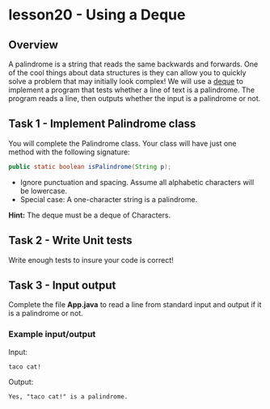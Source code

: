 # lesson20 - Using a Deque

## Overview

A palindrome is a string that reads the same backwards and forwards. One of the cool things about
data structures is they can allow you to quickly solve a problem that may initially look complex! We
will use a [deque](https://docs.oracle.com/javase/8/docs/api/java/util/Deque.html) to implement a
program that tests whether a line of text is a palindrome. The program reads a line, then outputs
whether the input is a palindrome or not.

## Task 1 - Implement Palindrome class

You will complete the Palindrome class. Your class will have just one method with the following
signature: 

```java
public static boolean isPalindrome(String p);
```
- Ignore punctuation and spacing. Assume all alphabetic characters will be lowercase.
- Special case: A one-character string is a palindrome.

**Hint:** The deque must be a deque of Characters.

## Task 2 - Write Unit tests 

Write enough tests to insure your code is correct!

## Task 3 - Input output

Complete the file **App.java** to read a line from standard input and output if it is a palindrome
or not.

### Example input/output

Input:

```
taco cat!
```

Output:

```
Yes, "taco cat!" is a palindrome.
```

